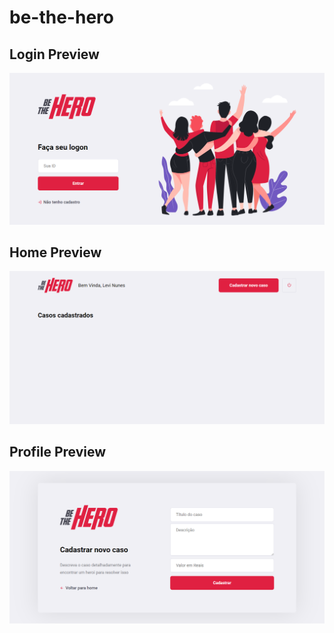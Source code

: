 # be-the-hero

## Login Preview

![ ](./preview/Login.png)


## Home Preview

![ ](./preview/Home.png)

## Profile Preview

![ ](./preview/Profile.png)


